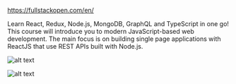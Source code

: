 https://fullstackopen.com/en/

Learn React, Redux, Node.js, MongoDB, GraphQL and TypeScript in one go! This course will introduce you to modern JavaScript-based web development. The main focus is on building single page applications with ReactJS that use REST APIs built with Node.js.

![alt text](https://studies.cs.helsinki.fi/stats/api/certificate/fullstackopen/en/d24da2ac642d9e640f2ed5232b8ca03b)

![alt text](https://studies.cs.helsinki.fi/stats/api/certificate/fs-graphql/en/f5b1aad8fa7440e15cc2d0c7f6678507)
